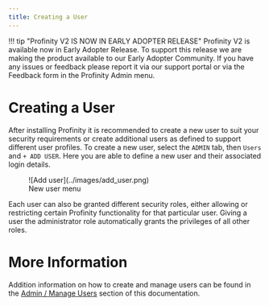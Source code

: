 ```yaml
---
title: Creating a User
---
```


!!! tip "Profinity V2 IS NOW IN EARLY ADOPTER RELEASE"
    Profinity V2 is available now in Early Adopter Release.  To support this release we are making the product available to our Early Adopter Community.  If you have any issues or feedback please report it via our support portal or via the Feedback form in the Profinity Admin menu.

# Creating a User

After installing Profinity it is recommended to create a new user to suit your security requirements or create additional users as defined to support different user profiles. To create a new user, select the `ADMIN` tab, then `Users` and `+ ADD USER`. Here you are able to define a new user and their associated login details.

<figure markdown>
![Add user](../images/add_user.png)
<figcaption>New user menu</figcaption>
</figure>

Each user can also be granted different security roles, either allowing or restricting certain Profinity functionality for that particular user. Giving a user the administrator role automatically grants the privileges of all other roles.

# More Information

Addition information on how to create and manage users can be found in the [Admin / Manage Users](../Administration/Manage_Users.md) section of this documentation.